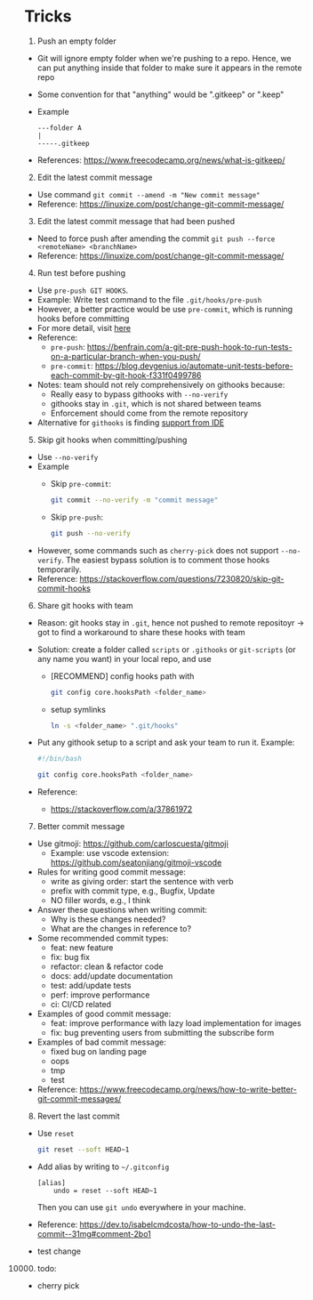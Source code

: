 # Tricks

1. Push an empty folder
- Git will ignore empty folder when we're pushing to a repo. Hence, we can put anything inside that folder to make sure it appears in the remote repo
- Some convention for that "anything" would be ".gitkeep" or ".keep"
- Example

    ```
    ---folder A
    |
    -----.gitkeep
    ```
- References: https://www.freecodecamp.org/news/what-is-gitkeep/

2. Edit the latest commit message
- Use command `git commit --amend -m "New commit message"`
- Reference: https://linuxize.com/post/change-git-commit-message/

3. Edit the latest commit message that had been pushed
- Need to force push after amending the commit `git push --force <remoteName> <branchName>`
- Reference: https://linuxize.com/post/change-git-commit-message/

4. Run test before pushing
- Use `pre-push GIT HOOKS`. 
- Example: Write test command to the file `.git/hooks/pre-push`
- However, a better practice would be use `pre-commit`, which is running hooks before committing
- For more detail, visit [here](../terms/githooks.md)
- Reference: 
    - `pre-push`: https://benfrain.com/a-git-pre-push-hook-to-run-tests-on-a-particular-branch-when-you-push/
    - `pre-commit`: https://blog.devgenius.io/automate-unit-tests-before-each-commit-by-git-hook-f331f0499786
- Notes: team should not rely comprehensively on githooks because: 
    - Really easy to bypass githooks with `--no-verify`
    - githooks stay in `.git`, which is not shared between teams
    - Enforcement should come from the remote repository
- Alternative for `githooks` is finding [support from IDE](https://www.jetbrains.com/go/guide/tips/vcs-run-tests-before-commit/)

5. Skip git hooks when committing/pushing
- Use `--no-verify`
- Example
    - Skip `pre-commit`:
        ```bash
        git commit --no-verify -m "commit message"
        ```
    
    - Skip `pre-push`:
        ```bash
        git push --no-verify
        ```
- However, some commands such as `cherry-pick` does not support `--no-verify`. The easiest bypass solution is to comment those hooks temporarily.
- Reference: https://stackoverflow.com/questions/7230820/skip-git-commit-hooks

6. Share git hooks with team
- Reason: git hooks stay in `.git`, hence not pushed to remote repositoyr -> got to find a workaround to share these hooks with team
- Solution: create a folder called `scripts` or `.githooks` or `git-scripts` (or any name you want) in your local repo, and use
    - [RECOMMEND] config hooks path with 

        ```bash
        git config core.hooksPath <folder_name>
        ```

    - setup symlinks 

        ```bash
        ln -s <folder_name> ".git/hooks"
        ```
- Put any githook setup to a script and ask your team to run it. Example:

    ```bash
    #!/bin/bash

    git config core.hooksPath <folder_name>
    ```
- Reference: 
    - https://stackoverflow.com/a/37861972

7. Better commit message
- Use gitmoji: https://github.com/carloscuesta/gitmoji
    - Example: use vscode extension: https://github.com/seatonjiang/gitmoji-vscode
- Rules for writing good commit message:
    - write as giving order: start the sentence with verb
    - prefix with commit type, e.g., Bugfix, Update
    - NO filler words, e.g., I think
- Answer these questions when writing commit:
    - Why is these changes needed?
    - What are the changes in reference to?
- Some recommended commit types:
    - feat: new feature
    - fix: bug fix
    - refactor: clean & refactor code
    - docs: add/update documentation
    - test: add/update tests
    - perf: improve performance
    - ci: CI/CD related
- Examples of good commit message: 
    - feat: improve performance with lazy load implementation for images
    - fix: bug preventing users from submitting the subscribe form
- Examples of bad commit message:
    - fixed bug on landing page
    - oops
    - tmp
    - test
- Reference: https://www.freecodecamp.org/news/how-to-write-better-git-commit-messages/

8. Revert the last commit
- Use `reset`

    ```bash
    git reset --soft HEAD~1
    ```
- Add alias by writing to `~/.gitconfig`
    ```
    [alias]
        undo = reset --soft HEAD~1
    ```

    Then you can use `git undo` everywhere in your machine.

- Reference: https://dev.to/isabelcmdcosta/how-to-undo-the-last-commit--31mg#comment-2bo1

- test change

10000. todo: 
- cherry pick
